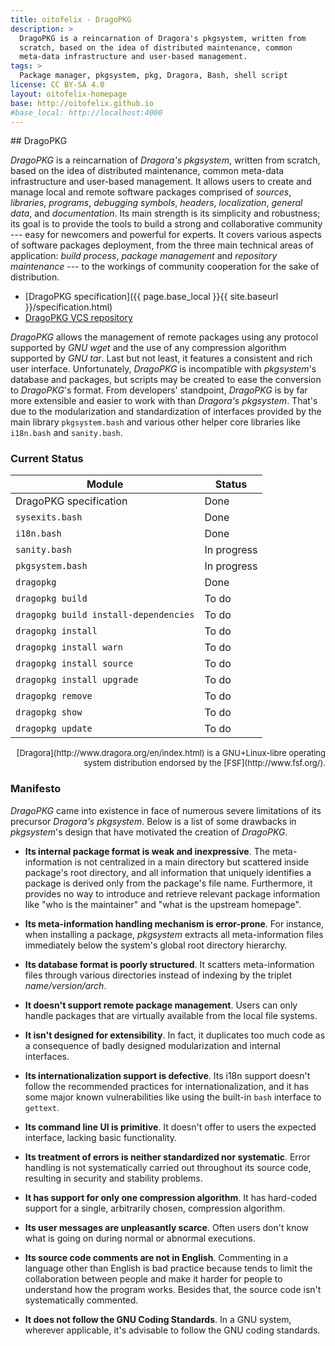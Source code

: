 ```yaml
---
title: oitofelix - DragoPKG
description: >
  DragoPKG is a reincarnation of Dragora's pkgsystem, written from
  scratch, based on the idea of distributed maintenance, common
  meta-data infrastructure and user-based management.
tags: >
  Package manager, pkgsystem, pkg, Dragora, Bash, shell script
license: CC BY-SA 4.0
layout: oitofelix-homepage
base: http://oitofelix.github.io
#base_local: http://localhost:4000
---
```

<div id="markdown" markdown="1">
## DragoPKG

_DragoPKG_ is a reincarnation of _Dragora's pkgsystem_, written from
scratch, based on the idea of distributed maintenance, common
meta-data infrastructure and user-based management.  It allows users
to create and manage local and remote software packages comprised of
_sources_, _libraries_, _programs_, _debugging symbols_, _headers_,
_localization_, _general data_, and _documentation_.  Its main
strength is its simplicity and robustness; its goal is to provide the
tools to build a strong and collaborative community --- easy for
newcomers and powerful for experts.  It covers various aspects of
software packages deployment, from the three main technical areas of
application: _build process_, _package management_ and _repository
maintenance_ --- to the workings of community cooperation for the sake
of distribution.

- [DragoPKG specification]({{ page.base_local }}{{ site.baseurl }}/specification.html)
- [DragoPKG VCS repository](https://github.com/oitofelix/dragopkg/)

_DragoPKG_ allows the management of remote packages using any protocol
supported by _GNU wget_ and the use of any compression algorithm
supported by _GNU tar_.  Last but not least, it features a consistent
and rich user interface.  Unfortunately, _DragoPKG_ is incompatible
with _pkgsystem_'s database and packages, but scripts may be created
to ease the conversion to _DragoPKG_'s format.  From developers'
standpoint, _DragoPKG_ is by far more extensible and easier to work
with than _Dragora's pkgsystem_.  That's due to the modularization and
standardization of interfaces provided by the main library
`pkgsystem.bash` and various other helper core libraries like
`i18n.bash` and `sanity.bash`.

<h3 style="margin-bottom: 0px;">Current Status</h3>

Module | Status
--------|--------
DragoPKG specification | Done
`sysexits.bash` | Done
`i18n.bash` | Done
`sanity.bash` | In progress
`pkgsystem.bash` | In progress
`dragopkg` | Done
`dragopkg build` | To do
`dragopkg build install-dependencies` | To do
`dragopkg install` | To do
`dragopkg install warn` | To do
`dragopkg install source` | To do
`dragopkg install upgrade` | To do
`dragopkg remove` | To do
`dragopkg show` | To do
`dragopkg update` | To do


<div style="font-size: small; text-align: right" markdown="1">
[Dragora](http://www.dragora.org/en/index.html) is a GNU+Linux-libre
operating system distribution endorsed by the
[FSF](http://www.fsf.org/).
</div>


### Manifesto

_DragoPKG_ came into existence in face of numerous severe limitations
of its precursor _Dragora's pkgsystem_.  Below is a list of some
drawbacks in _pkgsystem_'s design that have motivated the creation of
_DragoPKG_.

- __Its internal package format is weak and inexpressive__.  The
  meta-information is not centralized in a main directory but
  scattered inside package's root directory, and all information that
  uniquely identifies a package is derived only from the package's
  file name.  Furthermore, it provides no way to introduce and
  retrieve relevant package information like "who is the maintainer"
  and "what is the upstream homepage".

- __Its meta-information handling mechanism is error-prone__.  For
  instance, when installing a package, _pkgsystem_ extracts all
  meta-information files immediately below the system's global root
  directory hierarchy.

- __Its database format is poorly structured__.  It scatters
  meta-information files through various directories instead of
  indexing by the triplet _name/version/arch_.

- __It doesn't support remote package management__.  Users can only
  handle packages that are virtually available from the local file
  systems.

- __It isn't designed for extensibility__.  In fact, it duplicates too
  much code as a consequence of badly designed modularization and
  internal interfaces.

- __Its internationalization support is defective__.  Its i18n support
  doesn't follow the recommended practices for internationalization,
  and it has some major known vulnerabilities like using the built-in
  `bash` interface to `gettext`.

- __Its command line UI is primitive__.  It doesn't offer to users the
  expected interface, lacking basic functionality.

- __Its treatment of errors is neither standardized nor systematic__.
  Error handling is not systematically carried out throughout its
  source code, resulting in security and stability problems.

- __It has support for only one compression algorithm__.  It has
  hard-coded support for a single, arbitrarily chosen, compression
  algorithm.

- __Its user messages are unpleasantly scarce__.  Often users don't
  know what is going on during normal or abnormal executions.

- __Its source code comments are not in English__.  Commenting in a
  language other than English is bad practice because tends to limit
  the collaboration between people and make it harder for people to
  understand how the program works.  Besides that, the source code
  isn't systematically commented.

- __It does not follow the GNU Coding Standards__.  In a GNU system,
  wherever applicable, it's advisable to follow the GNU coding
  standards.


</div>
